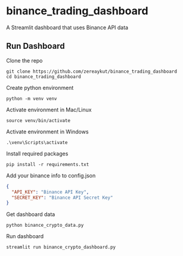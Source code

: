 # binance_trading_dashboard
A Streamlit dashboard that uses Binance API data

## Run Dashboard
Clone the repo
```shell
git clone https://github.com/zereaykut/binance_trading_dashboard
cd binance_trading_dashboard
```

Create python environment
```shell
python -m venv venv
```

Activate environment in Mac/Linux 
```shell
source venv/bin/activate
```

Activate environment in Windows 
```shell
.\venv\Scripts\activate
```

Install required packages
```shell
pip install -r requirements.txt
```

Add your binance info to config.json
```json
{
  "API_KEY": "Binance API Key",
  "SECRET_KEY": "Binance API Secret Key"
}
```

Get dashboard data
```shell
python binance_crypto_data.py
```

Run dashboard
```shell
streamlit run binance_crypto_dashboard.py
```
